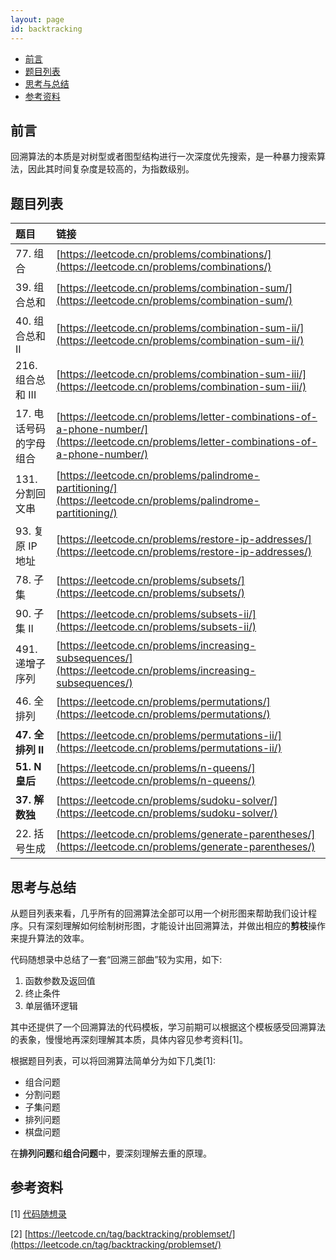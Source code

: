 ```yaml
---
layout: page
id: backtracking
---
```


<!-- vim-markdown-toc Marked -->

* [前言](#前言)
* [题目列表](#题目列表)
* [思考与总结](#思考与总结)
* [参考资料](#参考资料)

<!-- vim-markdown-toc -->

## 前言

回溯算法的本质是对树型或者图型结构进行一次深度优先搜索，是一种暴力搜索算法，因此其时间复杂度是较高的，为指数级别。

## 题目列表

| 题目 | 链接 | 
|:-----|:-----|
| 77. 组合 | [https://leetcode.cn/problems/combinations/](https://leetcode.cn/problems/combinations/) |
| 39. 组合总和 | [https://leetcode.cn/problems/combination-sum/](https://leetcode.cn/problems/combination-sum/) |
| 40. 组合总和 II | [https://leetcode.cn/problems/combination-sum-ii/](https://leetcode.cn/problems/combination-sum-ii/) |
| 216. 组合总和 III | [https://leetcode.cn/problems/combination-sum-iii/](https://leetcode.cn/problems/combination-sum-iii/) |
| 17. 电话号码的字母组合 | [https://leetcode.cn/problems/letter-combinations-of-a-phone-number/](https://leetcode.cn/problems/letter-combinations-of-a-phone-number/) |
| 131. 分割回文串 | [https://leetcode.cn/problems/palindrome-partitioning/](https://leetcode.cn/problems/palindrome-partitioning/) |
| 93. 复原 IP 地址 | [https://leetcode.cn/problems/restore-ip-addresses/](https://leetcode.cn/problems/restore-ip-addresses/) |
| 78. 子集 | [https://leetcode.cn/problems/subsets/](https://leetcode.cn/problems/subsets/) |
| 90. 子集 II | [https://leetcode.cn/problems/subsets-ii/](https://leetcode.cn/problems/subsets-ii/) |
| 491. 递增子序列 | [https://leetcode.cn/problems/increasing-subsequences/](https://leetcode.cn/problems/increasing-subsequences/) |
| 46. 全排列 | [https://leetcode.cn/problems/permutations/](https://leetcode.cn/problems/permutations/) |
| **47. 全排列 II** | [https://leetcode.cn/problems/permutations-ii/](https://leetcode.cn/problems/permutations-ii/) |
| **51. N 皇后** | [https://leetcode.cn/problems/n-queens/](https://leetcode.cn/problems/n-queens/) |
| **37. 解数独** | [https://leetcode.cn/problems/sudoku-solver/](https://leetcode.cn/problems/sudoku-solver/) |
| 22. 括号生成 | [https://leetcode.cn/problems/generate-parentheses/](https://leetcode.cn/problems/generate-parentheses/) |

## 思考与总结

从题目列表来看，几乎所有的回溯算法全部可以用一个树形图来帮助我们设计程序。只有深刻理解如何绘制树形图，才能设计出回溯算法，并做出相应的**剪枝**操作来提升算法的效率。

代码随想录中总结了一套“回溯三部曲”较为实用，如下:

1. 函数参数及返回值
2. 终止条件
3. 单层循环逻辑

其中还提供了一个回溯算法的代码模板，学习前期可以根据这个模板感受回溯算法的表象，慢慢地再深刻理解其本质，具体内容见参考资料[1]。

根据题目列表，可以将回溯算法简单分为如下几类[1]:

- 组合问题
- 分割问题
- 子集问题
- 排列问题
- 棋盘问题

在**排列问题**和**组合问题**中，要深刻理解去重的原理。


## 参考资料

[1] [代码随想录](https://programmercarl.com/)

[2] [https://leetcode.cn/tag/backtracking/problemset/](https://leetcode.cn/tag/backtracking/problemset/)
